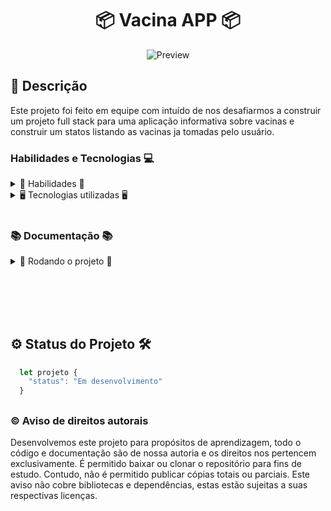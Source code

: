 <h1 align="center"> 📦 Vacina APP 📦 </h1>

<div align="center">

![Preview]()

</div>

## 📓 Descrição

Este projeto foi feito em equipe com intuído de nos desafiarmos a construir um projeto full stack para uma aplicação informativa sobre vacinas e construir um statos listando as vacinas ja tomadas pelo usuário.

### Habilidades e Tecnologias 💻

<details>
  <summary> 🦾 Habilidades 🦾</summary>
  <br />

- Desenvolvimento de aplicações Node.js
- Modelagem de banco MySQL
- Utilização de ORM Sequelize
- Utilização de bibliotecas de terceiros
- Trabalho em equipe
- Metodologias ágeis
- Utilização de ferramentas de comunicação e organização
- Criatividade
- Resolução de problemas
- Comunicação
- Organização
- Planejamento
- Autonomia

  <br />
</details>

<details>
  <summary> 🖥️ Tecnologias utilizadas 🖥️</summary>
  <br />

- Node.js
- MySQL
- Sequelize
- Trello
- Discord
- Git
- GitHub
- JWT
- Bcrypt
- Docker

    <br />
  </details>

    <br />

### 📚 Documentação 📚

  <details>
    <summary> 🚀 Rodando o projeto 🚀</summary>
    <br />

- Clone o repositório com o comando `git clone git@github.com:Erik-EFL/app_vacina.git`
- Entre na pasta do projeto com o comando `cd app_vacina`

- Para rodar o projeto, você precisará ter instalado em sua máquina o [Node.js](https://nodejs.org/en/), o [Docker](https://www.docker.com/) e caso não queira usar o docker(Recomendo que use) instale o [PostegreSQL](https://www.postgresql.org/) e caso não tenha, siga os passos de instalação de cada um deles.

- Para começar vamos executar o comando `npm run docker` para iniciar o container do MySQL.
- Agora vamos executar o comando `npm run migration` para instalar as dependências e popular com as tabelas o banco de dados.

- Agora vamos executar o comando `npm start` para executar o projeto.

  <br />
  </details>
<br />

##

<br />
<br />

## ⚙️ Status do Projeto 🛠️

```js
  let projeto {
    "status": "Em desenvolvimento"
  }
```

##

### ©️ Aviso de direitos autorais

Desenvolvemos este projeto para propósitos de aprendizagem, todo o código e documentação são de nossa autoria e os direitos nos pertencem exclusivamente. É permitido baixar ou clonar o repositório para fins de estudo. Contudo, não é permitido publicar cópias totais ou parciais. Este aviso não cobre bibliotecas e dependências, estas estão sujeitas a suas respectivas licenças.
